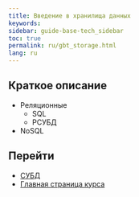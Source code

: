 ```yaml
---
title: Введение в хранилища данных
keywords: 
sidebar: guide-base-tech_sidebar
toc: true
permalink: ru/gbt_storage.html
lang: ru
---
```


## Краткое описание

* Реляционные
  * SQL
  * РСУБД
* NoSQL

## Перейти

* [СУБД](gbt_dbms.html)
* [Главная страница курса](gbt_landing-page.html)

